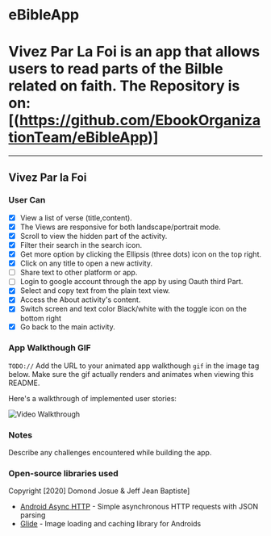 # eBibleApp

# Vivez Par La Foi is an app that allows users to read parts of the Bilble related on faith. The Repository is on: [(https://github.com/EbookOrganizationTeam/eBibleApp)]

---

## Vivez Par la Foi

### User Can

- [x]  View a list of verse (title,content).
- [x]  The Views are responsive for both landscape/portrait mode.
- [x]  Scroll to view the hidden part of the activity.
- [x]  Filter their search in the search icon. 
- [x]  Get more option by clicking the Ellipsis (three dots) icon on the top right.
- [x]  Click on any title to open a new activity.
- [ ]  Share text to other platform or app.
- [ ]  Login to google account through the app by using Oauth third Part.
- [x]  Select and copy text from the plain text view.
- [x]  Access the About activity's content.
- [x]  Switch screen and text color Black/white with the toggle icon on the bottom right
- [x]  Go back to the main activity.

### App Walkthough GIF
`TODO://` Add the URL to your animated app walkthough `gif` in the image tag below. Make sure the gif actually renders and animates when viewing this README.

Here's a walkthrough of implemented user stories:

<img src='https://github.com/EbibleOrganizationTeam/eBibleApp/blob/master/walktrough.gif' title='Video Walkthrough' width='' alt='Video Walkthrough' />

### Notes
Describe any challenges encountered while building the app.

### Open-source libraries used

  Copyright [2020] Domond Josue & Jeff Jean Baptiste]
  
- [Android Async HTTP](https://github.com/codepath/CPAsyncHttpClient) - Simple asynchronous HTTP requests with JSON parsing
- [Glide](https://github.com/bumptech/glide) - Image loading and caching library for Androids
